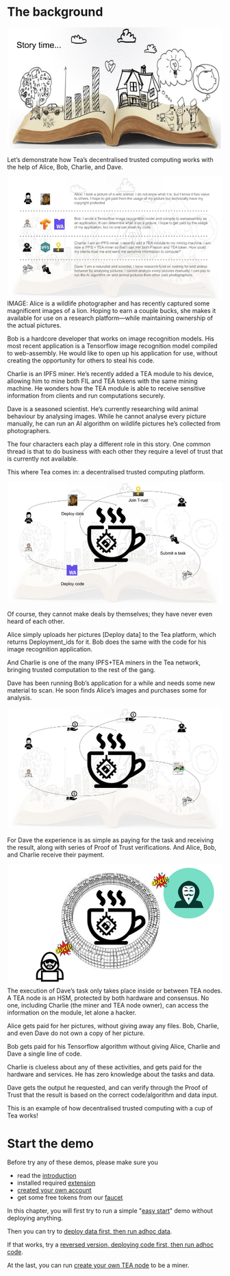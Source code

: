 # The background
![Story time](../res/demostory2.jpg)

Let’s demonstrate how Tea’s decentralised trusted computing works with the help of Alice, Bob, Charlie, and Dave.
 
![Story time](../res/demostory3.jpg)
IMAGE:
Alice is a wildlife photographer and has recently captured some magnificent images of a lion. Hoping to earn a couple bucks, she makes it available for use on a research platform—while maintaining ownership of the actual pictures.

Bob is a hardcore developer that works on image recognition models. His most recent application is a Tensorflow image recognition model compiled to web-assembly. He would like to open up his application for use, without creating the opportunity for others to steal his code.

Charlie is an IPFS miner. He’s recently added a TEA module to his device, allowing him to mine both FIL and TEA tokens with the same mining machine. He wonders how the TEA module is able to receive sensitive information from clients and run computations securely.

Dave is a seasoned scientist. He’s currently researching wild animal behaviour by analysing images. While he cannot analyse every picture manually, he can run an AI algorithm on wildlife pictures he’s collected from photographers.

The four characters each play a different role in this story. One common thread is that to do business with each other they require a level of trust that is currently not available.

This where Tea comes in: a decentralised trusted computing platform.

![Story time](../res/demostory4.jpg)

Of course, they cannot make deals by themselves; they have never even heard of each other. 

Alice simply uploads her pictures [Deploy data] to the Tea platform, which returns Deployment_ids for it. Bob does the same with the code for his image recognition application.

And Charlie is one of the many IPFS+TEA miners in the Tea network, bringing trusted computation to the rest of the gang.

Dave has been running Bob’s application for a while and needs some new material to scan. He soon finds Alice’s images and purchases some for analysis.

![Story time](../res/demostory5.jpg)

For Dave the experience is as simple as paying for the task and receiving the result, along with series of Proof of Trust verifications. And Alice, Bob, and Charlie receive their payment.

![Story time](../res/demostory6.jpg)
The execution of Dave’s task only takes place inside or between TEA nodes. A TEA node is an HSM, protected by both hardware and consensus. No one, including Charlie (the miner and TEA node owner), can access the information on the module, let alone a hacker.

Alice gets paid for her pictures, without giving away any files. Bob, Charlie, and even Dave do not own a copy of her picture.

Bob gets paid for his Tensorflow algorithm without giving Alice, Charlie and Dave a single line of code.

Charlie is clueless about any of these activities, and gets paid for the hardware and services. He has zero knowledge about the tasks and data.

Dave gets the output he requested, and can verify through the Proof of Trust that the result is based on the correct code/algorithm and data input.

This is an example of how decentralised trusted computing with a cup of Tea works!

# Start the demo
Before try any of these demos, please make sure you 
- read the [introduction](http://t-rust.com/#/demo) 
- installed required [extension](../FAQ/how_to_install_polkadot_extension.md)
- [created your own account](../FAQ/how_to_create_a_new_account.md)
- get some free tokens from our [faucet](../FAQ/how_to_get_free_test_token_to_start.md)

In this chapter, you will first try to run a simple "[easy start](Easy_start.md)" demo without deploying anything.

Then you can try to [deploy data first, then run adhoc data](Deploy_data_run_adhoc_code.md).

If that works, try a [reversed version, deploying code first, then run adhoc code](Deploy_code_run_adhoc_data.md).

At the last, you can run [create your own TEA node](Run_your_own_TEA_node.md) to be a miner.
